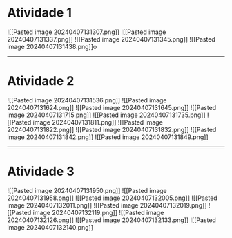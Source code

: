 # Atividade 1
![[Pasted image 20240407131307.png]]
![[Pasted image 20240407131337.png]]
![[Pasted image 20240407131345.png]]
![[Pasted image 20240407131438.png]]o
___
# Atividade 2
![[Pasted image 20240407131536.png]]
![[Pasted image 20240407131624.png]]
![[Pasted image 20240407131645.png]]
![[Pasted image 20240407131715.png]]
![[Pasted image 20240407131735.png]]
![[Pasted image 20240407131811.png]]
![[Pasted image 20240407131822.png]]
![[Pasted image 20240407131832.png]]
![[Pasted image 20240407131842.png]]
![[Pasted image 20240407131849.png]]
___
# Atividade 3
![[Pasted image 20240407131950.png]]
![[Pasted image 20240407131958.png]]
![[Pasted image 20240407132005.png]]
![[Pasted image 20240407132011.png]]
![[Pasted image 20240407132019.png]]
![[Pasted image 20240407132119.png]]
![[Pasted image 20240407132126.png]]
![[Pasted image 20240407132133.png]]
![[Pasted image 20240407132140.png]]